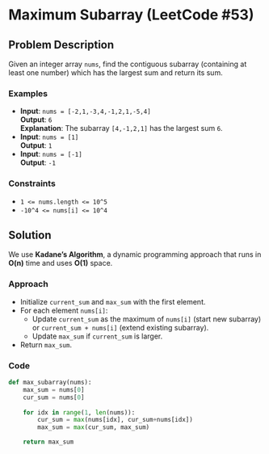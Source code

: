 # Maximum Subarray (LeetCode #53)

## Problem Description
Given an integer array `nums`, find the contiguous subarray (containing at least one number) which has the largest sum and return its sum.

### Examples
- **Input**: `nums = [-2,1,-3,4,-1,2,1,-5,4]`  
  **Output**: `6`  
  **Explanation**: The subarray `[4,-1,2,1]` has the largest sum `6`.
- **Input**: `nums = [1]`  
  **Output**: `1`
- **Input**: `nums = [-1]`  
  **Output**: `-1`

### Constraints
- `1 <= nums.length <= 10^5`
- `-10^4 <= nums[i] <= 10^4`

## Solution
We use **Kadane’s Algorithm**, a dynamic programming approach that runs in **O(n)** time and uses **O(1)** space.

### Approach
- Initialize `current_sum` and `max_sum` with the first element.
- For each element `nums[i]`:
  - Update `current_sum` as the maximum of `nums[i]` (start new subarray) or `current_sum + nums[i]` (extend existing subarray).
  - Update `max_sum` if `current_sum` is larger.
- Return `max_sum`.

### Code
```python
def max_subarray(nums):
    max_sum = nums[0]
    cur_sum = nums[0]
    
    for idx in range(1, len(nums)):
        cur_sum = max(nums[idx], cur_sum+nums[idx])
        max_sum = max(cur_sum, max_sum)

    return max_sum